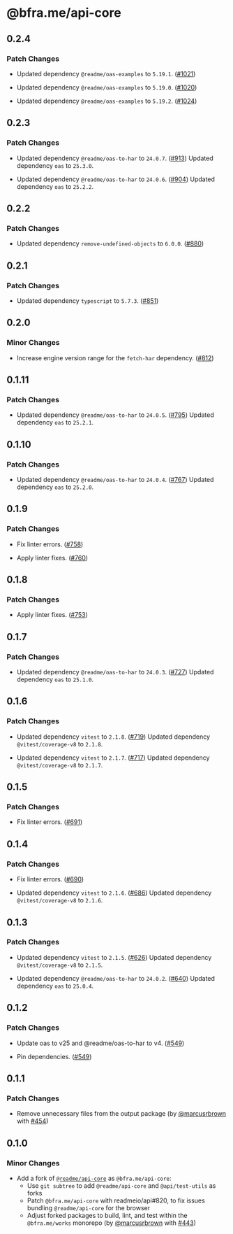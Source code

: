 # @bfra.me/api-core

## 0.2.4
### Patch Changes


- Updated dependency `@readme/oas-examples` to `5.19.1`. ([#1021](https://github.com/bfra-me/works/pull/1021))


- Updated dependency `@readme/oas-examples` to `5.19.0`. ([#1020](https://github.com/bfra-me/works/pull/1020))


- Updated dependency `@readme/oas-examples` to `5.19.2`. ([#1024](https://github.com/bfra-me/works/pull/1024))

## 0.2.3
### Patch Changes


- Updated dependency `@readme/oas-to-har` to `24.0.7`. ([#913](https://github.com/bfra-me/works/pull/913))
  Updated dependency `oas` to `25.3.0`.

- Updated dependency `@readme/oas-to-har` to `24.0.6`. ([#904](https://github.com/bfra-me/works/pull/904))
  Updated dependency `oas` to `25.2.2`.

## 0.2.2
### Patch Changes


- Updated dependency `remove-undefined-objects` to `6.0.0`. ([#880](https://github.com/bfra-me/works/pull/880))

## 0.2.1
### Patch Changes


- Updated dependency `typescript` to `5.7.3`. ([#851](https://github.com/bfra-me/works/pull/851))

## 0.2.0
### Minor Changes


- Increase engine version range for the `fetch-har` dependency. ([#812](https://github.com/bfra-me/works/pull/812))

## 0.1.11
### Patch Changes


- Updated dependency `@readme/oas-to-har` to `24.0.5`. ([#795](https://github.com/bfra-me/works/pull/795))
  Updated dependency `oas` to `25.2.1`.

## 0.1.10
### Patch Changes


- Updated dependency `@readme/oas-to-har` to `24.0.4`. ([#767](https://github.com/bfra-me/works/pull/767))
  Updated dependency `oas` to `25.2.0`.

## 0.1.9
### Patch Changes


- Fix linter errors. ([#758](https://github.com/bfra-me/works/pull/758))


- Apply linter fixes. ([#760](https://github.com/bfra-me/works/pull/760))

## 0.1.8
### Patch Changes


- Apply linter fixes. ([#753](https://github.com/bfra-me/works/pull/753))

## 0.1.7
### Patch Changes


- Updated dependency `@readme/oas-to-har` to `24.0.3`. ([#727](https://github.com/bfra-me/works/pull/727))
  Updated dependency `oas` to `25.1.0`.

## 0.1.6
### Patch Changes


- Updated dependency `vitest` to `2.1.8`. ([#719](https://github.com/bfra-me/works/pull/719))
  Updated dependency `@vitest/coverage-v8` to `2.1.8`.

- Updated dependency `vitest` to `2.1.7`. ([#717](https://github.com/bfra-me/works/pull/717))
  Updated dependency `@vitest/coverage-v8` to `2.1.7`.

## 0.1.5
### Patch Changes


- Fix linter errors. ([#691](https://github.com/bfra-me/works/pull/691))

## 0.1.4
### Patch Changes


- Fix linter errors. ([#690](https://github.com/bfra-me/works/pull/690))


- Updated dependency `vitest` to `2.1.6`. ([#686](https://github.com/bfra-me/works/pull/686))
  Updated dependency `@vitest/coverage-v8` to `2.1.6`.

## 0.1.3
### Patch Changes


- Updated dependency `vitest` to `2.1.5`. ([#626](https://github.com/bfra-me/works/pull/626))
  Updated dependency `@vitest/coverage-v8` to `2.1.5`.

- Updated dependency `@readme/oas-to-har` to `24.0.2`. ([#640](https://github.com/bfra-me/works/pull/640))
  Updated dependency `oas` to `25.0.4`.

## 0.1.2
### Patch Changes


- Update oas to v25 and @readme/oas-to-har to v4. ([#549](https://github.com/bfra-me/works/pull/549))


- Pin dependencies. ([#549](https://github.com/bfra-me/works/pull/549))

## 0.1.1
### Patch Changes



- Remove unnecessary files from the output package (by [@marcusrbrown](https://github.com/marcusrbrown) with [#454](https://github.com/bfra-me/works/pull/454))

## 0.1.0
### Minor Changes



- Add a fork of [`@readme/api-core`](https://github.com/readmeio/api/tree/main/packages/core) as `@bfra.me/api-core`:  
  - Use `git subtree` to add `@readme/api-core` and `@api/test-utils` as forks
  - Patch `@bfra.me/api-core` with readmeio/api#820, to fix issues bundling `@readme/api-core` for the browser
  - Adjust forked packages to build, lint, and test within the `@bfra.me/works` monorepo (by [@marcusrbrown](https://github.com/marcusrbrown) with [#443](https://github.com/bfra-me/works/pull/443))

